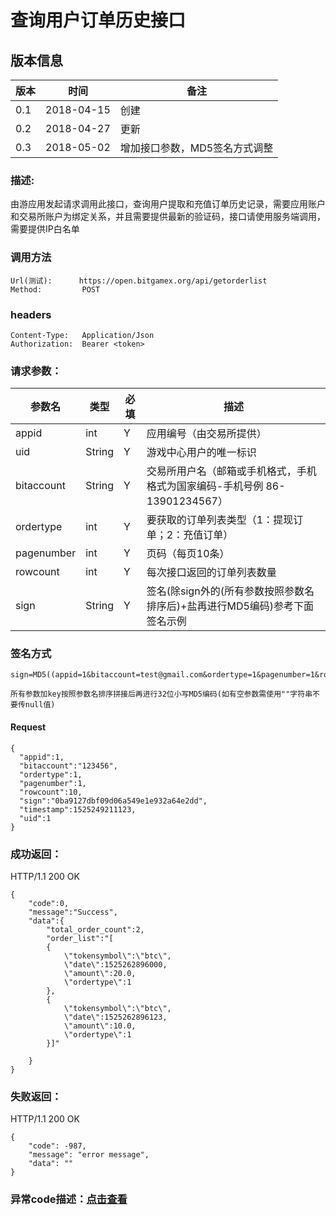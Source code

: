 # 查询用户订单历史接口

## 版本信息
版本 | 时间 |   备注
-- | -- |   --
0.1 | 2018-04-15|创建
0.2|2018-04-27|更新
0.3|2018-05-02|增加接口参数，MD5签名方式调整

### 描述:
由游应用发起请求调用此接口，查询用户提取和充值订单历史记录，需要应用账户和交易所账户为绑定关系，并且需要提供最新的验证码，接口请使用服务端调用，需要提供IP白名单


### 调用方法

``` 
Url(测试):      https://open.bitgamex.org/api/getorderlist
Method:         POST

```
### headers

``` 
Content-Type:   Application/Json
Authorization:  Bearer <token>    

```
### 请求参数：


 参数名           |     类型        |必填| 描述         
------------ |     -------------|---|         -----------
 appid    |   int |Y|   应用编号（由交易所提供）
 uid   |   String  |Y|   游戏中心用户的唯一标识
 bitaccount    | String    |Y| 交易所用户名（邮箱或手机格式，手机格式为国家编码-手机号例 86-13901234567）
 ordertype  |   int |Y|   要获取的订单列表类型（1：提现订单；2：充值订单）
 pagenumber  |   int  |Y|   页码（每页10条）
 rowcount   |   int |Y|   每次接口返回的订单列表数量
 sign     | String  |Y| 签名(除sign外的(所有参数按照参数名排序后)+盐再进行MD5编码)参考下面签名示例 
 
 
 ### 签名方式
 ```
 sign=MD5((appid=1&bitaccount=test@gmail.com&ordertype=1&pagenumber=1&rowcount=10&timestamp=1525249211123&uid=1)+salt).toLowerCase()
 
 所有参数加key按照参数名排序拼接后再进行32位小写MD5编码(如有空参数需使用""字符串不要传null值)
 ```
#### Request
  ```
 {
    "appid":1,
    "bitaccount":"123456",
    "ordertype":1,
    "pagenumber":1,
    "rowcount":10,
    "sign":"0ba9127dbf09d06a549e1e932a64e2dd",
    "timestamp":1525249211123,
    "uid":1
 }
  ```

### 成功返回：
HTTP/1.1 200 OK
``` 
{
    "code":0,
    "message":"Success",
    "data":{
        "total_order_count":2,
        "order_list":"[
        {
            \"tokensymbol\":\"btc\",
            \"date\":1525262896000,
            \"amount\":20.0,
            \"ordertype\":1
        },
        {
            \"tokensymbol\":\"btc\",
            \"date\":1525262896123,
            \"amount\":10.0,
            \"ordertype\":1
        }]"
        
    }
}
```

### 失败返回：
HTTP/1.1 200 OK
``` 
{
    "code": -987,
    "message": "error message",
    "data": ""
}
```

### 异常code描述：[点击查看](https://github.com/BitGameEN/OpenAPI/blob/master/Zh/BitGame%E6%B8%B8%E6%88%8F%E5%AF%B9%E6%8E%A5%E6%96%87%E6%A1%A3.md)
